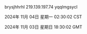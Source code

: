 brysjhhrhl 219.139.197.74 yqqlmgsycl

2024年 11月 04日 星期一 02:30:02 CST

2024年 11月 03日 星期日 18:30:02 GMT
